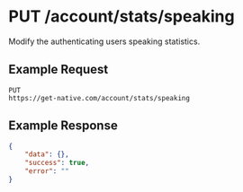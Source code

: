 # PUT /account/stats/speaking

Modify the authenticating users speaking statistics.

## Example Request

```
PUT
https://get-native.com/account/stats/speaking
```

## Example Response

```json
{
	"data": {},
	"success": true,
	"error": ""
}
```
